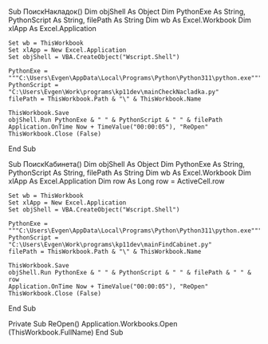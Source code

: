 Sub ПоискНакладок()
    Dim objShell As Object
    Dim PythonExe As String, PythonScript As String, filePath As String
    Dim wb As Excel.Workbook
    Dim xlApp As Excel.Application
    
    Set wb = ThisWorkbook
    Set xlApp = New Excel.Application
    Set objShell = VBA.CreateObject("Wscript.Shell")

    PythonExe = """C:\Users\Evgen\AppData\Local\Programs\Python\Python311\python.exe"""
    PythonScript = "C:\Users\Evgen\Work\programs\kp11dev\mainCheckNacladka.py"
    filePath = ThisWorkbook.Path & "\" & ThisWorkbook.Name

    ThisWorkbook.Save
    objShell.Run PythonExe & " " & PythonScript & " " & filePath
    Application.OnTime Now + TimeValue("00:00:05"), "ReOpen"
    ThisWorkbook.Close (False)
    
End Sub

Sub ПоискКабинета()
    Dim objShell As Object
    Dim PythonExe As String, PythonScript As String, filePath As String
    Dim wb As Excel.Workbook
    Dim xlApp As Excel.Application
    Dim row As Long
    row = ActiveCell.row
    
    Set wb = ThisWorkbook
    Set xlApp = New Excel.Application
    Set objShell = VBA.CreateObject("Wscript.Shell")

    PythonExe = """C:\Users\Evgen\AppData\Local\Programs\Python\Python311\python.exe"""
    PythonScript = "C:\Users\Evgen\Work\programs\kp11dev\mainFindCabinet.py"
    filePath = ThisWorkbook.Path & "\" & ThisWorkbook.Name
    
    ThisWorkbook.Save
    objShell.Run PythonExe & " " & PythonScript & " " & filePath & " " & row
    Application.OnTime Now + TimeValue("00:00:05"), "ReOpen"
    ThisWorkbook.Close (False)
    
End Sub

Private Sub ReOpen()
    Application.Workbooks.Open (ThisWorkbook.FullName)
End Sub

